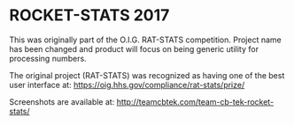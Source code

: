 # ROCKET-STATS 2017
This was originally part of the O.I.G. RAT-STATS competition. 
Project name has been changed and product will focus on being generic utility for processing numbers.
  
The original project (RAT-STATS) was recognized as having one of the best user interface at: https://oig.hhs.gov/compliance/rat-stats/prize/ 

Screenshots are available at:
http://teamcbtek.com/team-cb-tek-rocket-stats/
